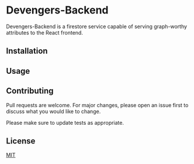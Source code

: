 # Devengers-Backend

Devengers-Backend is a firestore service capable of serving graph-worthy attributes to the React frontend. 

## Installation


## Usage


## Contributing
Pull requests are welcome. For major changes, please open an issue first to discuss what you would like to change.

Please make sure to update tests as appropriate.

## License
[MIT](https://choosealicense.com/licenses/mit/)
